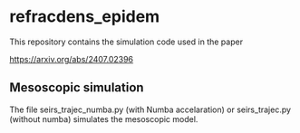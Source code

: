# refracdens_epidem

This repository contains the simulation code used in the paper

https://arxiv.org/abs/2407.02396

## Mesoscopic simulation

The file seirs_trajec_numba.py (with Numba accelaration) or seirs_trajec.py (without numba) simulates the mesoscopic model. 




